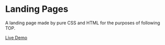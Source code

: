 # Landing Pages
A landing page made by pure CSS and HTML for the purposes of following TOP.

[Live Demo](https://bishoyhanykamel.github.io/landing-page/) 